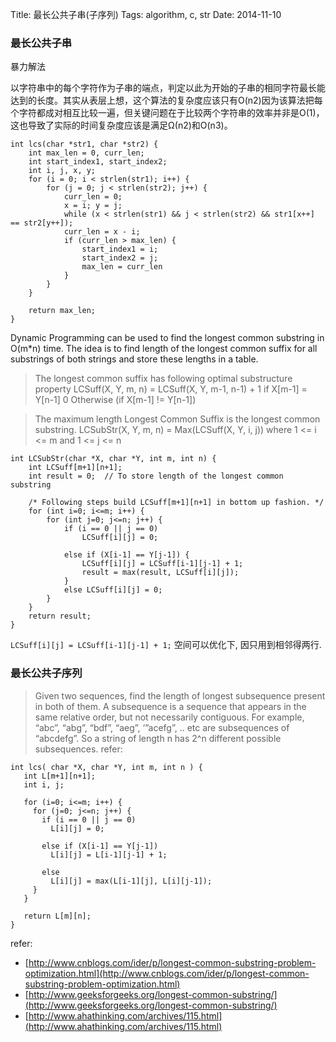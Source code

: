 Title: 最长公共子串(子序列)
Tags: algorithm, c, str
Date: 2014-11-10

### 最长公共子串

暴力解法

以字符串中的每个字符作为子串的端点，判定以此为开始的子串的相同字符最长能达到的长度。其实从表层上想，这个算法的复杂度应该只有O(n2)因为该算法把每个字符都成对相互比较一遍，但关键问题在于比较两个字符串的效率并非是O(1)，这也导致了实际的时间复杂度应该是满足Ω(n2)和O(n3)。

    int lcs(char *str1, char *str2) {
        int max_len = 0, curr_len;
        int start_index1, start_index2;
        int i, j, x, y;
        for (i = 0; i < strlen(str1); i++) {
            for (j = 0; j < strlen(str2); j++) {
                curr_len = 0;
                x = i; y = j;
                while (x < strlen(str1) && j < strlen(str2) && str1[x++] == str2[y++]);
                curr_len = x - i;
                if (curr_len > max_len) {
                    start_index1 = i;
                    start_index2 = j;
                    max_len = curr_len
                }
            } 
        }

        return max_len;
    }



Dynamic Programming can be used to find the longest common substring in O(m*n) time. The idea is to find length of the longest common suffix for all substrings of both strings and store these lengths in a table.

>The longest common suffix has following optimal substructure property
   LCSuff(X, Y, m, n) = LCSuff(X, Y, m-1, n-1) + 1 if X[m-1] = Y[n-1]
                           0  Otherwise (if X[m-1] != Y[n-1])

>The maximum length Longest Common Suffix is the longest common substring.
   LCSubStr(X, Y, m, n)  = Max(LCSuff(X, Y, i, j)) where 1 <= i <= m
                                                        and 1 <= j <= n

    int LCSubStr(char *X, char *Y, int m, int n) {
        int LCSuff[m+1][n+1];
        int result = 0;  // To store length of the longest common substring
     
        /* Following steps build LCSuff[m+1][n+1] in bottom up fashion. */
        for (int i=0; i<=m; i++) {
            for (int j=0; j<=n; j++) {
                if (i == 0 || j == 0)
                    LCSuff[i][j] = 0;
     
                else if (X[i-1] == Y[j-1]) {
                    LCSuff[i][j] = LCSuff[i-1][j-1] + 1;
                    result = max(result, LCSuff[i][j]);
                }
                else LCSuff[i][j] = 0;
            }
        }
        return result;
    }

`LCSuff[i][j] = LCSuff[i-1][j-1] + 1;` 空间可以优化下, 因只用到相邻得两行.

### 最长公共子序列

>Given two sequences, find the length of longest subsequence present in both of them. A subsequence is a sequence that appears in the same relative order, but not necessarily contiguous. For example, “abc”, “abg”, “bdf”, “aeg”, ‘”acefg”, .. etc are subsequences of “abcdefg”. So a string of length n has 2^n different possible subsequences.
refer:

    int lcs( char *X, char *Y, int m, int n ) {
       int L[m+1][n+1];
       int i, j;
     
       for (i=0; i<=m; i++) {
         for (j=0; j<=n; j++) {
           if (i == 0 || j == 0)
             L[i][j] = 0;
     
           else if (X[i-1] == Y[j-1])
             L[i][j] = L[i-1][j-1] + 1;
     
           else
             L[i][j] = max(L[i-1][j], L[i][j-1]);
         }
       }
       
       return L[m][n];
    }  

refer:

- [http://www.cnblogs.com/ider/p/longest-common-substring-problem-optimization.html](http://www.cnblogs.com/ider/p/longest-common-substring-problem-optimization.html)
- [http://www.geeksforgeeks.org/longest-common-substring/](http://www.geeksforgeeks.org/longest-common-substring/)
- [http://www.ahathinking.com/archives/115.html](http://www.ahathinking.com/archives/115.html)
